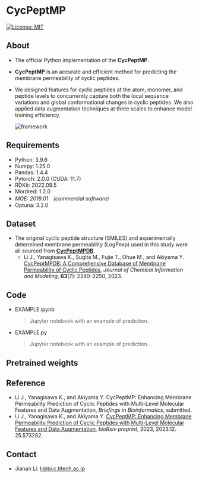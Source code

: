 # CycPeptMP
[![License: MIT](https://img.shields.io/badge/License-MIT-yellow.svg)](LICENSE)


## About
- The official Python implementation of the **CycPeptMP**.
- **CycPeptMP** is an accurate and efficient method for predicting the membrane permeability of cyclic peptides.
- We designed features for cyclic peptides at the atom, monomer, and peptide levels to concurrently capture both the local sequence variations and global conformational changes in cyclic peptides. We also applied data augmentation techniques at three scales to enhance model training efficiency.

  ![framework](https://github.com/akiyamalab/cycpeptmp/assets/44156441/c7bc4c2d-c195-4fb0-87aa-2676f0b2b6a0)



## Requirements
- Python: 3.9.6
- Numpy: 1.25.0
- Pandas: 1.4.4
- Pytorch: 2.0.0 (CUDA: 11.7)
- RDKit: 2022.09.5
- Mordred: 1.2.0
- *MOE: 2019.01　(commercial software)*
- Optuna: 3.2.0



## Dataset
- The original cyclic peptide structure (SMILES) and experimentally determined membrane permeability (LogPexp) used in this study were all sourced from [**CycPeptMPDB**](http://cycpeptmpdb.com/).
  - Li J., Yanagisawa K., Sugita M., Fujie T., Ohue M., and Akiyama Y. [CycPeptMPDB: A Comprehensive Database of Membrane Permeability of Cyclic Peptides](https://pubs.acs.org/doi/10.1021/acs.jcim.2c01573), _Journal of Chemical Information and Modeling_, **63**(7): 2240–2250, 2023.



## Code
- EXAMPLE.ipynb 
  > Jupyter notebook with an example of prediction.

- EXAMPLE.py 
  > Jupyter notebook with an example of prediction.



## Pretrained weights



## Reference
- Li J., Yanagisawa K., and Akiyama Y. CycPeptMP: Enhancing Membrane Permeability Prediction of Cyclic Peptides with Multi-Level Molecular Features and Data Augmentation, _Briefings in Bioinformatics_, submitted.
- Li J., Yanagisawa K., and Akiyama Y. [CycPeptMP: Enhancing Membrane Permeability Prediction of Cyclic Peptides with Multi-Level Molecular Features and Data Augmentation](https://www.biorxiv.org/content/10.1101/2023.12.25.573282v1), _bioRxiv preprint_, 2023, 2023.12. 25.573282.


## Contact
- Jianan Li: li@bi.c.titech.ac.jp
